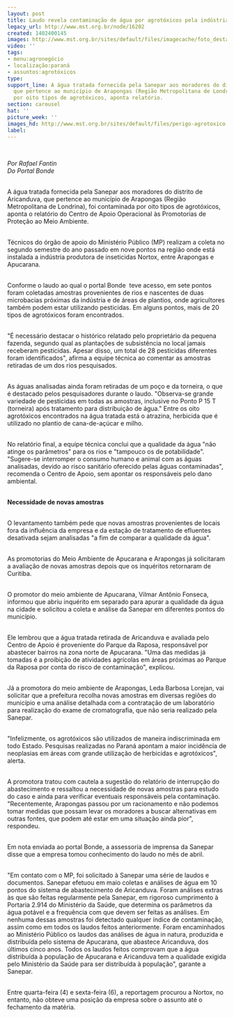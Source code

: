 ```yaml
---
layout: post
title: Laudo revela contaminação de água por agrotóxicos pela indústria Nortox
legacy_url: http://www.mst.org.br/node/16202
created: 1402400145
images: http://www.mst.org.br/sites/default/files/imagecache/foto_destaque/perigo-agrotoxico.jpg
video: ''
tags:
- menu:agronegócio
- localização:paraná
- assuntos:agrotóxicos
type: 
support_line: A água tratada fornecida pela Sanepar aos moradores do distrito de Aricanduva,
  que pertence ao município de Arapongas (Região Metropolitana de Londrina), foi contaminada
  por oito tipos de agrotóxicos, aponta relatório.
section: carousel
hat: ''
picture_week: ''
images_hd: http://www.mst.org.br/sites/default/files/perigo-agrotoxico.jpg
label: 
---
```

<p><em><br></em></p><p><em>Por Rafael Fantin<br>Do Portal Bonde</em></p><p><br>A água tratada fornecida pela Sanepar aos moradores do distrito de Aricanduva, que pertence ao município de Arapongas (Região Metropolitana de Londrina), foi contaminada por oito tipos de agrotóxicos, aponta o relatório do Centro de Apoio Operacional às Promotorias de Proteção ao Meio Ambiente.&nbsp;</p><p><br>Técnicos do órgão de apoio do Ministério Público (MP) realizam a coleta no segundo semestre do ano passado em nove pontos na região onde está instalada a indústria produtora de inseticidas Nortox, entre Arapongas e Apucarana.&nbsp;</p><p><br>Conforme o laudo ao qual o portal Bonde &nbsp;teve acesso, em sete pontos foram coletadas amostras provenientes de rios e nascentes de duas microbacias próximas da indústria e de áreas de plantios, onde agricultores também podem estar utilizando pesticidas. Em alguns pontos, mais de 20 tipos de agrotóxicos foram encontrados.&nbsp;</p><p><br>"É necessário destacar o histórico relatado pelo proprietário da pequena fazenda, segundo qual as plantações de subsistência no local jamais receberam pesticidas. Apesar disso, um total de 28 pesticidas diferentes foram identificados", afirma a equipe técnica ao comentar as amostras retiradas de um dos rios pesquisados.&nbsp;</p><p><br>As águas analisadas ainda foram retiradas de um poço e da torneira, o que é destacado pelos pesquisadores durante o laudo. "Observa-se grande variedade de pesticidas em todas as amostras, inclusive no Ponto P 15 T (torneira) após tratamento para distribuição de água." Entre os oito agrotóxicos encontrados na água tratada está o atrazina, herbicida que é utilizado no plantio de cana-de-açúcar e milho.&nbsp;</p><p><br>No relatório final, a equipe técnica conclui que a qualidade da água "não atinge os parâmetros" para os rios e "tampouco os de potabilidade". "Sugere-se interromper o consumo humano e animal com as águas analisadas, devido ao risco sanitário oferecido pelas águas contaminadas", recomenda o Centro de Apoio, sem apontar os responsáveis pelo dano ambiental.&nbsp;</p><p><br><strong>Necessidade de novas amostras&nbsp;</strong></p><p><br>O levantamento também pede que novas amostras provenientes de locais fora da influência da empresa e da estação de tratamento de efluentes desativada sejam analisadas "a fim de comparar a qualidade da água".&nbsp;</p><p><br>As promotorias do Meio Ambiente de Apucarana e Arapongas já solicitaram a avaliação de novas amostras depois que os inquéritos retornaram de Curitiba.&nbsp;</p><p><br>O promotor do meio ambiente de Apucarana, Vilmar Antônio Fonseca, informou que abriu inquérito em separado para apurar a qualidade da água na cidade e solicitou a coleta e análise da Sanepar em diferentes pontos do município.&nbsp;</p><p><br>Ele lembrou que a água tratada retirada de Aricanduva e avaliada pelo Centro de Apoio é proveniente do Parque da Raposa, responsável por abastecer bairros na zona norte de Apucarana. "Uma das medidas já tomadas é a proibição de atividades agrícolas em áreas próximas ao Parque da Raposa por conta do risco de contaminação", explicou.&nbsp;</p><p><br>Já a promotora do meio ambiente de Arapongas, Leda Barbosa Lorejan, vai solicitar que a prefeitura recolha novas amostras em diversas regiões do município e uma análise detalhada com a contratação de um laboratório para realização do exame de cromatografia, que não seria realizado pela Sanepar.&nbsp;</p><p><br>"Infelizmente, os agrotóxicos são utilizados de maneira indiscriminada em todo Estado. Pesquisas realizadas no Paraná apontam a maior incidência de neoplasias em áreas com grande utilização de herbicidas e agrotóxicos", alerta.&nbsp;</p><p><br>A promotora tratou com cautela a sugestão do relatório de interrupção do abastecimento e ressaltou a necessidade de novas amostras para estudo do caso e ainda para verificar eventuais responsáveis pela contaminação. "Recentemente, Arapongas passou por um racionamento e não podemos tomar medidas que possam levar os moradores a buscar alternativas em outras fontes, que podem até estar em uma situação ainda pior", respondeu.&nbsp;</p><p><br>Em nota enviada ao portal Bonde, a assessoria de imprensa da Sanepar disse que a empresa tomou conhecimento do laudo no mês de abril.&nbsp;</p><p><br>"Em contato com o MP, foi solicitado à Sanepar uma série de laudos e documentos. Sanepar efetuou em maio coletas e análises de água em 10 pontos do sistema de abastecimento de Aricanduva. Foram análises extras às que são feitas regularmente pela Sanepar, em rigoroso cumprimento à Portaria 2.914 do Ministério da Saúde, que determina os parâmetros da água potável e a frequência com que devem ser feitas as análises. Em nenhuma dessas amostras foi detectado qualquer índice de contaminação, assim como em todos os laudos feitos anteriormente. Foram encaminhados ao Ministério Público os laudos das análises de água in natura, produzida e distribuída pelo sistema de Apucarana, que abastece Aricanduva, dos últimos cinco anos. Todos os laudos feitos comprovam que a água distribuída à população de Apucarana e Aricanduva tem a qualidade exigida pelo Ministério da Saúde para ser distribuída à população", garante a Sanepar.&nbsp;</p><p><br>Entre quarta-feira (4) e sexta-feira (6), a reportagem procurou a Nortox, no entanto, não obteve uma posição da empresa sobre o assunto até o fechamento da matéria.</p><p>&nbsp;</p>
